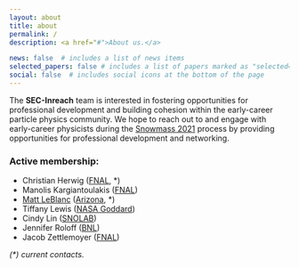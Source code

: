 ```yaml
---
layout: about
title: about
permalink: /
description: <a href="#">About us.</a>

news: false  # includes a list of news items
selected_papers: false # includes a list of papers marked as "selected={true}"
social: false  # includes social icons at the bottom of the page
---
```


<p>The <b>SEC-Inreach</b> team is interested in fostering opportunities for professional development and building cohesion within the early-career particle physics community. We hope to reach out to and engage with early-career physicists during the <a href="https://snowmass21.org/">Snowmass 2021</a> process by providing opportunities for professional development and networking.</p>

<p><h3>Active membership:</h3>
 <ul>
	<li>Christian Herwig (<a href="https://cms.fnal.gov/">FNAL</a>, *)</li>
        <li>Manolis Kargiantoulakis (<a href="https://muon.fnal.gov/">FNAL</a>)</li>
	<li><a href="https://cern.ch/leblanc">Matt LeBlanc</a> (<a href="http://atlas.physics.arizona.edu/">Arizona</a>, *)</li>
	<li>Tiffany Lewis (<a href="https://www.nasa.gov/goddard">NASA Goddard</a>)</li>
	<li>Cindy Lin (<a href="https://www.snolab.ca/science/experiments/snoplus">SNOLAB</a>)</li>
 	<li>Jennifer Roloff (<a href="https://www.bnl.gov/ATLAS/">BNL</a>)</li>
 	<li>Jacob Zettlemoyer (<a href="https://neutrinophysics.fnal.gov/neutrino-division/">FNAL</a>)</li>
 </ul>
 <i>(*) current contacts.</i>
</p>

